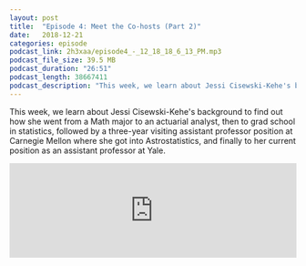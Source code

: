 ```yaml
---
layout: post
title:  "Episode 4: Meet the Co-hosts (Part 2)"
date:   2018-12-21
categories: episode
podcast_link: 2h3xaa/episode4_-_12_18_18_6_13_PM.mp3
podcast_file_size: 39.5 MB
podcast_duration: "26:51"
podcast_length: 38667411
podcast_description: "This week, we learn about Jessi Cisewski-Kehe's background to find out how she went from a Math major to an actuarial analyst, then to grad school in statistics, followed by a three-year visiting assistant professor position at Carnegie Mellon where she got into Astrostatistics, and finally to her current position as an assistant professor at Yale."
---
```


This week, we learn about Jessi Cisewski-Kehe's background to find out how she went from a Math major to an actuarial analyst, then to grad school in statistics, followed by a three-year visiting assistant professor position at Carnegie Mellon where she got into Astrostatistics, and finally to her current position as an assistant professor at Yale.

<iframe width="100%" height="166" scrolling="no" frameborder="no" allow="autoplay" src="https://w.soundcloud.com/player/?url=https%3A//api.soundcloud.com/tracks/547041969&color=%2327a79c&auto_play=false&hide_related=false&show_comments=true&show_user=true&show_reposts=false&show_teaser=true"></iframe>

